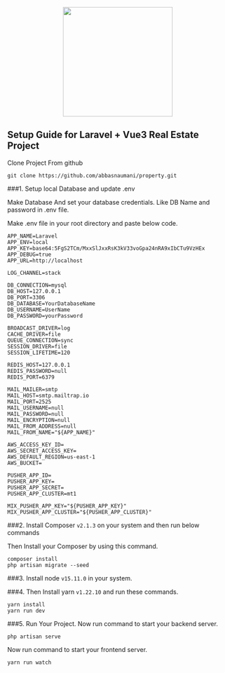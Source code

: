 <p align="center"><a href="https://laravel.com" target="_blank"><img src="https://kodestudio.net/wp-content/uploads/2021/03/kodestudio-logodarkblue.svg" width="250"></a></p>

## Setup Guide for Laravel + Vue3 Real Estate Project

Clone Project From github
```text
git clone https://github.com/abbasnaumani/property.git
```
###1. Setup local Database and update .env

Make Database And set your database credentials. 
Like DB Name and password in .env file.

Make .env file in your root directory and paste below code.

```text
APP_NAME=Laravel
APP_ENV=local
APP_KEY=base64:5FgS2TCm/MxxSlJxxRsK3kV33voGpa24nRA9xIbCTu9VzHEx
APP_DEBUG=true
APP_URL=http://localhost

LOG_CHANNEL=stack

DB_CONNECTION=mysql
DB_HOST=127.0.0.1
DB_PORT=3306
DB_DATABASE=YourDatabaseName
DB_USERNAME=UserName
DB_PASSWORD=yourPassword

BROADCAST_DRIVER=log
CACHE_DRIVER=file
QUEUE_CONNECTION=sync
SESSION_DRIVER=file
SESSION_LIFETIME=120

REDIS_HOST=127.0.0.1
REDIS_PASSWORD=null
REDIS_PORT=6379

MAIL_MAILER=smtp
MAIL_HOST=smtp.mailtrap.io
MAIL_PORT=2525
MAIL_USERNAME=null
MAIL_PASSWORD=null
MAIL_ENCRYPTION=null
MAIL_FROM_ADDRESS=null
MAIL_FROM_NAME="${APP_NAME}"

AWS_ACCESS_KEY_ID=
AWS_SECRET_ACCESS_KEY=
AWS_DEFAULT_REGION=us-east-1
AWS_BUCKET=

PUSHER_APP_ID=
PUSHER_APP_KEY=
PUSHER_APP_SECRET=
PUSHER_APP_CLUSTER=mt1

MIX_PUSHER_APP_KEY="${PUSHER_APP_KEY}"
MIX_PUSHER_APP_CLUSTER="${PUSHER_APP_CLUSTER}"

```

###2. Install Composer ```v2.1.3``` on your system and then run below commands

Then Install your Composer by using this command.

```text
composer install
php artisan migrate --seed
```

###3. Install node ```v15.11.0``` in your system.

###4. Then Install yarn ```v1.22.10``` and run these commands.

```text
yarn install 
yarn run dev
```

###5. Run Your Project.
Now run command to start your backend server.
```text
php artisan serve
```
Now run command to start your frontend server.
```text
yarn run watch
```
